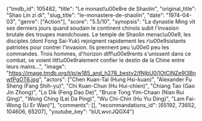{"tmdb_id": 105482, "title": "Le monast\u00e8re de Shaolin", "original_title": "Shao Lin zi di", "slug_title": "le-monastere-de-shaolin", "date": "1974-04-03", "genre": ["Action"], "score": "5.5/10", "synopsis": "La dynastie Ming vit ses derniers jours quand soudain le continent chinois subit l'invasion brutale des troupes mandchoues. Le temple de Shaolin menac\u00e9, les disciples (dont Fong Sai-Yuk) rejoignent rapidement les r\u00e9sistants patriotes pour contrer l'invasion. Ils prennent peu \u00e0 peu les commandes. Trois hommes, d'horizon diff\u00e9rents s'unissent dans ce combat, se voient litt\u00e9ralement confier le destin de la Chine entre leurs mains...", "image": "https://image.tmdb.org/t/p/w185_and_h278_bestv2/fNjbU0j1OtClNZe9l3BnwfPgOT6.jpg", "actors": ["Chen Kuan-Tai (Hung Hsi-kuan)", "Alexander Fu Sheng (Fang Shih-yu)", "Chi Kuan-Chun (Hu Hui-chien)", "Chiang Tao (Gao Jin Zhong)", "Lo Dik (Feng Dao De)", "Bruce Tong Yim-Chaan (Nian Rui Qing)", "Wong Ching (Lei Da Ping)", "Wu Chi-Chin (Hu Yiu Ding)", "Lam Fai-Wong (Li Er Wan)"], "comments": [], "recommandations_id": [65192, 73652, 104606, 65207], "youtube_key": "bULwvcJQGX4"}